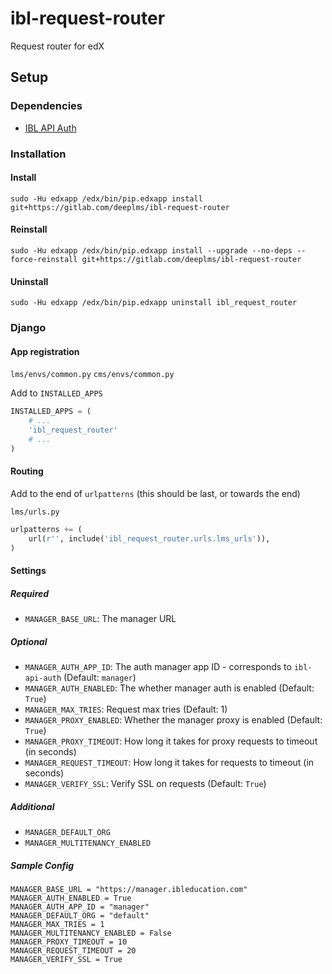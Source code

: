 # ibl-request-router

Request router for edX

## Setup
### Dependencies
* [IBL API Auth](https://gitlab.com/iblstudios/ibl-api-auth)


### Installation
#### Install
```
sudo -Hu edxapp /edx/bin/pip.edxapp install git+https://gitlab.com/deeplms/ibl-request-router
```
#### Reinstall
```
sudo -Hu edxapp /edx/bin/pip.edxapp install --upgrade --no-deps --force-reinstall git+https://gitlab.com/deeplms/ibl-request-router
```
#### Uninstall
```
sudo -Hu edxapp /edx/bin/pip.edxapp uninstall ibl_request_router
```

### Django
#### App registration
`lms/envs/common.py`
`cms/envs/common.py`

Add to `INSTALLED_APPS`
```python
INSTALLED_APPS = (
    # ...
    'ibl_request_router'
    # ...
)
```

#### Routing
Add to the end of `urlpatterns` (this should be last, or towards the end)

`lms/urls.py`
```python
urlpatterns += (
    url(r'', include('ibl_request_router.urls.lms_urls')),
)
```


#### Settings

##### Required
* `MANAGER_BASE_URL`: The manager URL

##### Optional
* `MANAGER_AUTH_APP_ID`: The auth manager app ID - corresponds to `ibl-api-auth` (Default: `manager`)
* `MANAGER_AUTH_ENABLED`: The whether manager auth is enabled (Default: `True`)
* `MANAGER_MAX_TRIES`: Request max tries (Default: 1)
* `MANAGER_PROXY_ENABLED`: Whether the manager proxy is enabled (Default: `True`)
* `MANAGER_PROXY_TIMEOUT`: How long it takes for proxy requests to timeout (in seconds)
* `MANAGER_REQUEST_TIMEOUT`: How long it takes for requests to timeout (in seconds)
* `MANAGER_VERIFY_SSL`: Verify SSL on requests (Default: `True`)

##### Additional
* `MANAGER_DEFAULT_ORG`
* `MANAGER_MULTITENANCY_ENABLED`

##### Sample Config
```
MANAGER_BASE_URL = "https://manager.ibleducation.com"
MANAGER_AUTH_ENABLED = True
MANAGER_AUTH_APP_ID = "manager"
MANAGER_DEFAULT_ORG = "default"
MANAGER_MAX_TRIES = 1
MANAGER_MULTITENANCY_ENABLED = False
MANAGER_PROXY_TIMEOUT = 10
MANAGER_REQUEST_TIMEOUT = 20
MANAGER_VERIFY_SSL = True
```

